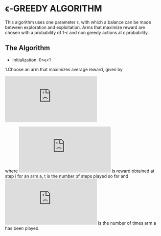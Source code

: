 # ϵ-GREEDY ALGORITHM
This algorithm uses one parameter ϵ, with which a balance can be made between exploration and exploitation. Arms that maximize reward are chosen with a probability of 1-ϵ and non greedy actions at ϵ probability.
## The Algorithm
* Initialization: 0<ϵ<1

1.Choose an arm that maximizes average reward, given by


![first equation](https://latex.codecogs.com/gif.latex?%5Cfrac%7B%5Csum_%7Bi%3D1%7D%5E%7Bt%7D%20R_i.1_a%7D%7Bn_a%7D)


where ![eqn two](https://latex.codecogs.com/gif.latex?R_i) is reward obtained at step i for an arm a, t is the number of steps played so far and ![eqn three](https://latex.codecogs.com/gif.latex?n_a) is the number of times arm a has been played.

